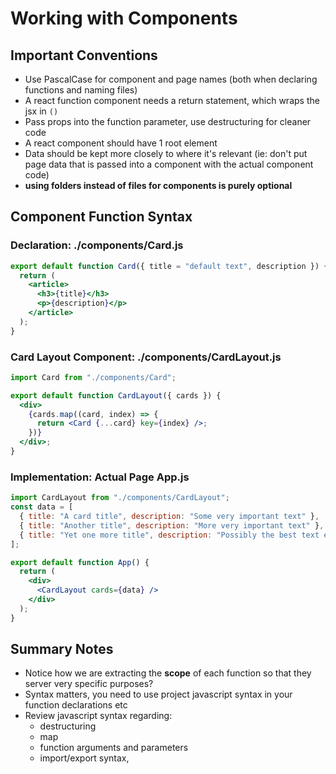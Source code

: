 # Working with Components

## Important Conventions

- Use PascalCase for component and page names (both when declaring functions and naming files)
- A react function component needs a return statement, which wraps the jsx in `()`
- Pass props into the function parameter, use destructuring for cleaner code
- A react component should have 1 root element
- Data should be kept more closely to where it's relevant (ie: don't put page data that is passed into a component with the actual component code)
- **using folders instead of files for components is purely optional**

## Component Function Syntax

### Declaration: ./components/Card.js

```jsx
export default function Card({ title = "default text", description }) {
  return (
    <article>
      <h3>{title}</h3>
      <p>{description}</p>
    </article>
  );
}
```

### Card Layout Component: ./components/CardLayout.js

```jsx
import Card from "./components/Card";

export default function CardLayout({ cards }) {
  <div>
    {cards.map((card, index) => {
      return <Card {...card} key={index} />;
    })}
  </div>;
}
```

### Implementation: Actual Page App.js

```jsx
import CardLayout from "./components/CardLayout";
const data = [
  { title: "A card title", description: "Some very important text" },
  { title: "Another title", description: "More very important text" },
  { title: "Yet one more title", description: "Possibly the best text ever" },
];

export default function App() {
  return (
    <div>
      <CardLayout cards={data} />
    </div>
  );
}
```

## Summary Notes

- Notice how we are extracting the **scope** of each function so that they server very specific purposes?
- Syntax matters, you need to use project javascript syntax in your function declarations etc
- Review javascript syntax regarding:
  - destructuring
  - map
  - function arguments and parameters
  - import/export syntax,
